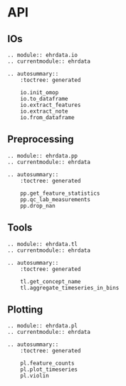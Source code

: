 # API

## IOs

```{eval-rst}
.. module:: ehrdata.io
.. currentmodule:: ehrdata

.. autosummary::
    :toctree: generated

    io.init_omop
    io.to_dataframe
    io.extract_features
    io.extract_note
    io.from_dataframe
```

## Preprocessing

```{eval-rst}
.. module:: ehrdata.pp
.. currentmodule:: ehrdata

.. autosummary::
    :toctree: generated

    pp.get_feature_statistics
    pp.qc_lab_measurements
    pp.drop_nan

```

## Tools

```{eval-rst}
.. module:: ehrdata.tl
.. currentmodule:: ehrdata

.. autosummary::
    :toctree: generated

    tl.get_concept_name
    tl.aggregate_timeseries_in_bins
```

## Plotting

```{eval-rst}
.. module:: ehrdata.pl
.. currentmodule:: ehrdata

.. autosummary::
    :toctree: generated

    pl.feature_counts
    pl.plot_timeseries
    pl.violin
```
